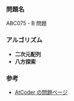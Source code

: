 ### 問題名

ABC075 - B 問題

### アルゴリズム

 - **二次元配列**
 - **八方探索**

### 参考

- [AtCoder の問題ページ](https://atcoder.jp/contests/abc75/tasks/abc75_b)
